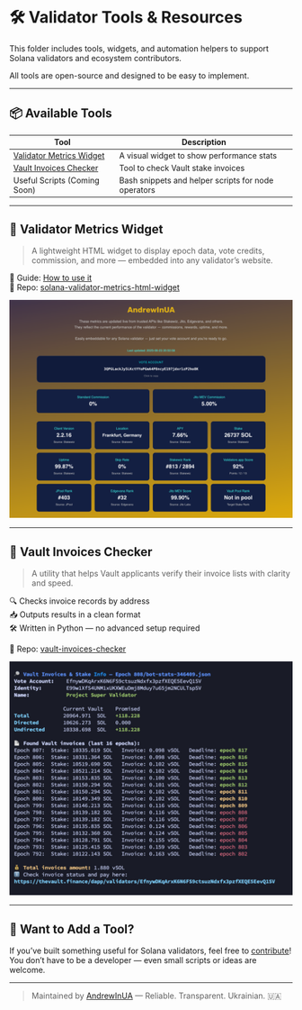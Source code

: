 # 🛠 Validator Tools & Resources

This folder includes tools, widgets, and automation helpers to support Solana validators and ecosystem contributors.

All tools are open-source and designed to be easy to implement.

---

## 📦 Available Tools

| Tool | Description |
|------|-------------|
| [Validator Metrics Widget](metrics-widget.md) | A visual widget to show performance stats |
| [Vault Invoices Checker](https://github.com/AndrewInUA/vault-invoices-checker) | Tool to check Vault stake invoices |
| Useful Scripts (Coming Soon) | Bash snippets and helper scripts for node operators |

---

## 🧩 Validator Metrics Widget

> A lightweight HTML widget to display epoch data, vote credits, commission, and more — embedded into any validator’s website.

📘 Guide: [How to use it](metrics-widget.md)  
📂 Repo: [solana-validator-metrics-html-widget](https://github.com/AndrewInUA/solana-validator-metrics-html-widget)

![Widget Preview](https://raw.githubusercontent.com/AndrewInUA/solana-validator-resources/main/assets/banner/validator-widget-preview.png)

---

## 📁 Vault Invoices Checker

> A utility that helps Vault applicants verify their invoice lists with clarity and speed.

🔍 Checks invoice records by address  
📥 Outputs results in a clean format  
🛠 Written in Python — no advanced setup required

📂 Repo: [vault-invoices-checker](https://github.com/AndrewInUA/vault-invoices-checker)

![Vault Checker Preview](https://raw.githubusercontent.com/AndrewInUA/vault-invoices-checker/main/vault-invoices-checker-demo.jpg)

---

## 🤝 Want to Add a Tool?

If you’ve built something useful for Solana validators, feel free to [contribute](../CONTRIBUTING.md)!  
You don’t have to be a developer — even small scripts or ideas are welcome.

---

> Maintained by [AndrewInUA](https://andrewinua.com) — Reliable. Transparent. Ukrainian. 🇺🇦
